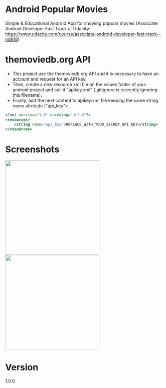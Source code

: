 # Android Popular Movies
Simple &amp; Educational Android App for showing popular movies (Associate Android Developer Fast Track at Udacity: https://www.udacity.com/course/associate-android-developer-fast-track--nd818)

# themoviedb.org API
- This project use the themoviedb.org API and it is necessary to have an account and request for an API key. 
- Then, create a new resource xml file on the values folder of your android project and call it "apikey.xml" (.gitignore is currently ignoring this filename).
- Finally, add the next content to apikey.xml file keeping the same string name attribute ("api_key"):

```xml
<?xml version="1.0" encoding="utf-8"?>
<resources>
    <string name="api_key">REPLACE_WITH_YOUR_SECRET_API_KEY</string>
</resources>
```

# Screenshots
<img src="http://i.imgur.com/P3Xrk8a.png" width="300"/>
<img src="http://i.imgur.com/JR1ngqz.png" width="300"/>

# Version
1.0.0
